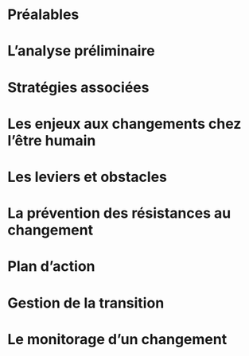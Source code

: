 # Préalables

# L’analyse préliminaire

# Stratégies associées

# Les enjeux aux changements chez l’être humain

# Les leviers et obstacles

# La prévention des résistances au changement

# Plan d’action

# Gestion de la transition

# Le monitorage d’un changement



